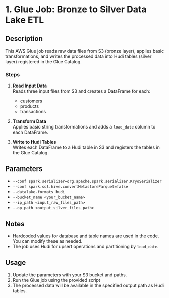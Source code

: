# 1. Glue Job: Bronze to Silver Data Lake ETL

## Description

This AWS Glue job reads raw data files from S3 (bronze layer), applies basic transformations, and writes the processed data into Hudi tables (silver layer) registered in the Glue Catalog.

### Steps

1. **Read Input Data**  
   Reads three input files from S3 and creates a DataFrame for each:
   - customers
   - products
   - transactions

2. **Transform Data**  
   Applies basic string transformations and adds a `load_date` column to each DataFrame.

3. **Write to Hudi Tables**  
   Writes each DataFrame to a Hudi table in S3 and registers the tables in the Glue Catalog.

## Parameters

- `--conf spark.serializer=org.apache.spark.serializer.KryoSerializer`
- `--conf spark.sql.hive.convertMetastoreParquet=false`
- `--datalake-formats hudi`
- `--bucket_name <your_bucket_name>`
- `--ip_path <input_raw_files_path>`
- `--op_path <output_silver_files_path>`

## Notes

- Hardcoded values for database and table names are used in the code.  
  You can modify these as needed.
- The job uses Hudi for upsert operations and partitioning by `load_date`.

## Usage

1. Update the parameters with your S3 bucket and paths.
2. Run the Glue job using the provided script
3. The processed data will be available in the specified output path as Hudi tables.
